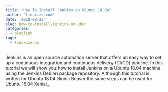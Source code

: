 ```yaml
---
title: "How To Install Jenkins on Ubuntu 18.04"
author: 'linuxize.com'
date: '2018-08-22'
slug: how-to-install-jenkins-on-ubun
categories:
  - bloglink
tags:
  - linuxizecom
---
```


Jenkins is an open source automation server that offers an easy way to set up a continuous integration and continuous delivery (CI/CD) pipeline. In this tutorial we will show you how to install Jenkins on a Ubuntu 18.04 machine using the Jenkins Debian package repository. Although this tutorial is written for Ubuntu 18.04 Bionic Beaver the same steps can be used for Ubuntu 16.04 Xenial[... <i class="fas fa-external-link-alt"></i>](https://linuxize.com/post/how-to-install-jenkins-on-ubuntu-18-04/)

